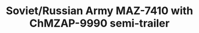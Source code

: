 ---
layout: product
title: "Soviet/Russian Army MAZ-7410 with ChMZAP-9990 semi-trailer"
price: "5400" 
desc: "Maketa"
img_path: "/assets/img/UA72048.jpg"
brand: "N/A"
available: false
special_offer: false
new: false
soon: false
cat: "010000"
subcat: "013300"
subsubcat: "0N/A"
sifra: "UA72048"
popular: false
---